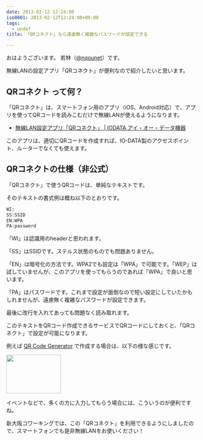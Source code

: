 ```yaml
---
date: 2013-02-12 12:24:00
iso8601: 2013-02-12T12:24:00+09:00
tags:
  - undef
title: 「QRコネクト」なら遠慮無く複雑なパスワードが設定できる

---
```


おはようございます。
若林（[@nqounet](https://twitter.com/nqounet)）です。

無線LANの設定アプリ「QRコネクト」が便利なので紹介したいと思います。

## QRコネクト って何？

「QRコネクト」は、スマートフォン用のアプリ（iOS、Android対応）で、アプリを使ってQRコードを読みこむだけで無線LANが使えるようになります。

- [無線LAN設定アプリ「QRコネクト」 | IODATA アイ・オー・データ機器](https://www.iodata.jp/product/network/info/app/qrconnect.htm)

このアプリは、適切にQRコードを作成すれば、IO-DATA製のアクセスポイント、ルーターでなくても使えます。

## QRコネクトの仕様（非公式）

「QRコネクト」で使うQRコードは、単純なテキストです。

そのテキストの書式例は概ね以下のとおりです。

```default
WI:
SS:SSID
EN:WPA
PA:password
```

「WI」は認識用のheaderと思われます。

「SS」はSSIDです。ステルス状態のものでも問題ありません。

「EN」は暗号化の方法です。WPA2でも設定は「WPA」で可能です。「WEP」は試していませんが、このアプリを使ってもらうのであれば「WPA」で良いと思います。

「PA」はパスワードです。これまで設定が面倒なので短い設定にしていたかもしれませんが、遠慮無く複雑なパスワードが設定できます。

最後に改行を入れてあっても問題なく読み取れます。

このテキストをQRコード作成できるサービスでQRコードにしておくと、「QRコネクト」で設定が可能になります。

例えば <a href="https://www.the-qrcode-generator.com/">QR Code Generator</a> で作成する場合は、以下の様な感じです。

<img src="https://lh3.googleusercontent.com/-_kcDQVmGasU/URm0Au9PQfI/AAAAAAAAAXY/NOofvGE5VjY/s144/QR%2520Code%2520Generator.png" height="102" width="144">

イベントなどで、多くの方に入力してもらう場合には、こういうのが便利ですね。

新大阪コワーキングでは、この「QRコネクト」を利用できるようにしましたので、スマートフォンでも是非無線LANをお使いください！
